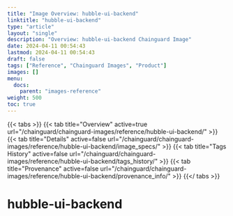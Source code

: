```yaml
---
title: "Image Overview: hubble-ui-backend"
linktitle: "hubble-ui-backend"
type: "article"
layout: "single"
description: "Overview: hubble-ui-backend Chainguard Image"
date: 2024-04-11 00:54:43
lastmod: 2024-04-11 00:54:43
draft: false
tags: ["Reference", "Chainguard Images", "Product"]
images: []
menu: 
  docs: 
    parent: "images-reference"
weight: 500
toc: true
---
```


{{< tabs >}}
{{< tab title="Overview" active=true url="/chainguard/chainguard-images/reference/hubble-ui-backend/" >}}
{{< tab title="Details" active=false url="/chainguard/chainguard-images/reference/hubble-ui-backend/image_specs/" >}}
{{< tab title="Tags History" active=false url="/chainguard/chainguard-images/reference/hubble-ui-backend/tags_history/" >}}
{{< tab title="Provenance" active=false url="/chainguard/chainguard-images/reference/hubble-ui-backend/provenance_info/" >}}
{{</ tabs >}}

# hubble-ui-backend
